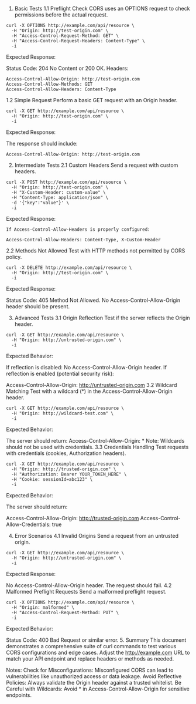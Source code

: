 1. Basic Tests
1.1 Preflight Check
CORS uses an OPTIONS request to check permissions before the actual request.

```
curl -X OPTIONS http://example.com/api/resource \
  -H "Origin: http://test-origin.com" \
  -H "Access-Control-Request-Method: GET" \
  -H "Access-Control-Request-Headers: Content-Type" \
  -i
```
Expected Response:

Status Code: 204 No Content or 200 OK.
Headers:

```
Access-Control-Allow-Origin: http://test-origin.com
Access-Control-Allow-Methods: GET
Access-Control-Allow-Headers: Content-Type
```

1.2 Simple Request
Perform a basic GET request with an Origin header.

```
curl -X GET http://example.com/api/resource \
  -H "Origin: http://test-origin.com" \
  -i
```

Expected Response:

The response should include:
```
Access-Control-Allow-Origin: http://test-origin.com
```

2. Intermediate Tests
2.1 Custom Headers
Send a request with custom headers.

```
curl -X POST http://example.com/api/resource \
  -H "Origin: http://test-origin.com" \
  -H "X-Custom-Header: custom-value" \
  -H "Content-Type: application/json" \
  -d '{"key":"value"}' \
  -i
```

Expected Response:
```
If Access-Control-Allow-Headers is properly configured:

Access-Control-Allow-Headers: Content-Type, X-Custom-Header
```

2.2 Methods Not Allowed
Test with HTTP methods not permitted by CORS policy.

```
curl -X DELETE http://example.com/api/resource \
  -H "Origin: http://test-origin.com" \
  -i
```
Expected Response:

Status Code: 405 Method Not Allowed.
No Access-Control-Allow-Origin header should be present.


3. Advanced Tests
3.1 Origin Reflection
Test if the server reflects the Origin header.

```
curl -X GET http://example.com/api/resource \
  -H "Origin: http://untrusted-origin.com" \
  -i
```


Expected Behavior:

If reflection is disabled: No Access-Control-Allow-Origin header.
If reflection is enabled (potential security risk):


Access-Control-Allow-Origin: http://untrusted-origin.com
3.2 Wildcard Matching
Test with a wildcard (*) in the Access-Control-Allow-Origin header.

```
curl -X GET http://example.com/api/resource \
  -H "Origin: http://wildcard-test.com" \
  -i
```

Expected Behavior:

The server should return:
Access-Control-Allow-Origin: *
Note: Wildcards should not be used with credentials.
3.3 Credentials Handling
Test requests with credentials (cookies, Authorization headers).

```
curl -X GET http://example.com/api/resource \
  -H "Origin: http://trusted-origin.com" \
  -H "Authorization: Bearer YOUR_TOKEN_HERE" \
  -H "Cookie: sessionId=abc123" \
  -i
```

Expected Behavior:

The server should return:

Access-Control-Allow-Origin: http://trusted-origin.com
Access-Control-Allow-Credentials: true


4. Error Scenarios
4.1 Invalid Origins
Send a request from an untrusted origin.
```
curl -X GET http://example.com/api/resource \
  -H "Origin: http://untrusted-origin.com" \
  -i
```

Expected Response:

No Access-Control-Allow-Origin header.
The request should fail.
4.2 Malformed Preflight Requests
Send a malformed preflight request.
```
curl -X OPTIONS http://example.com/api/resource \
  -H "Origin: malformed" \
  -H "Access-Control-Request-Method: PUT" \
  -i
```
Expected Behavior:

Status Code: 400 Bad Request or similar error.
5. Summary
This document demonstrates a comprehensive suite of curl commands to test various CORS configurations and edge cases.
Adjust the http://example.com URL to match your API endpoint and replace headers or methods as needed.

Notes:
Check for Misconfigurations: Misconfigured CORS can lead to vulnerabilities like unauthorized access or data leakage.
Avoid Reflective Policies: Always validate the Origin header against a trusted whitelist.
Be Careful with Wildcards: Avoid * in Access-Control-Allow-Origin for sensitive endpoints.



